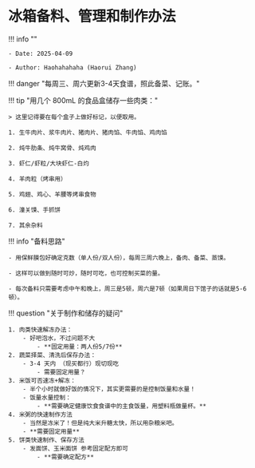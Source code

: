 # 冰箱备料、管理和制作办法

!!! info ""

    - Date: 2025-04-09
    
    - Author: Haohahahaha (Haorui Zhang)

!!! danger "每周三、周六更新3-4天食谱，照此备菜、记账。"

!!! tip "用几个 800mL 的食品盒储存一些肉类："

    > 这里记得要在每个盒子上做好标记，以便取用。

    1. 生牛肉片、浆牛肉片、猪肉片、猪肉馅、牛肉馅、鸡肉馅
    
    2. 炖牛肋条、炖牛窝骨、炖鸡肉
    
    3. 虾仁/虾粒/大块虾仁-白灼
    
    4. 羊肉粒（烤串用）
    
    5. 鸡翅、鸡心、羊腰等烤串食物
    
    6. 潼关馍、手抓饼
    
    7. 其余杂料

!!! info "备料思路"

    - 用保鲜膜包好确定克数（单人份/双人份），每周三周六晚上，备肉、备菜、蒸馍。

    - 这样可以做到随时可炒，随时可吃，也可控制买菜的量。

    - 每次备料只需要考虑中午和晚上，周三是5顿，周六是7顿（如果周日下馆子的话就是5-6顿）。

!!! question "关于制作和储存的疑问"

    1. 肉类快速解冻办法：
        - 好吧泡水，不过问题不大
            - **固定用量：两人份5/7份**
    2. 蔬菜择菜、清洗后保存办法：
        - 3-4 天内 （现买都行）现切现吃
            - 需要固定用量？
    3. 米饭可否速冻+解冻：
        - 半个小时就做好饭的情况下，其实更需要的是控制饭量和水量！
        - 饭量水量控制：
            - **需要确定健康饮食食谱中的主食饭量，用塑料瓶做量杯。**
    4. 米粥的快速制作方法
        - 当然是冻米了！但是纯大米升糖太快，所以用杂粮米吧。
        - **需要固定用量**
    5. 饼类快速制作、保存方法
        - 发面饼、玉米面饼 参考固定配方即可
            - **需要确定配方**